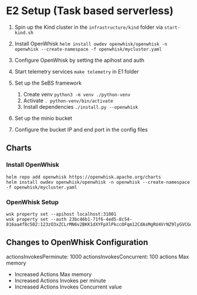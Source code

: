 # E2 Setup (Task based serverless)

1. Spin up the Kind cluster in the `infrastructure/kind` folder via `start-kind.sh`
2. Install OpenWhisk `helm install owdev openwhisk/openwhisk -n openwhisk --create-namespace -f openwhisk/mycluster.yaml`
3. Configure OpenWhisk by setting the apihost and auth
4. Start telemetry services `make telemetry` in E1 folder
5. Set up the SeBS framework
   1. Create venv `python3 -m venv ./python-venv`
   2. Activate `. python-venv/bin/activate`
   3. Install dependencies `./install.py --openwhisk`

5. Set up the minio bucket
6. Configure the bucket IP and end port in the config files


## Charts

### Install OpenWhisk

```shell
helm repo add openwhisk https://openwhisk.apache.org/charts
helm install owdev openwhisk/openwhisk -n openwhisk --create-namespace -f openwhisk/mycluster.yaml
```

### OpenWhisk Setup

```
wsk property set --apihost localhost:31001
wsk property set --auth 23bc46b1-71f6-4ed5-8c54-816aa4f8c502:123zO3xZCLrMN6v2BKK1dXYFpXlPkccOFqm12CdAsMgRU4VrNZ9lyGVCGuMDGIwP
```

## Changes to OpenWhisk Configuration

actionsInvokesPerminute: 1000
    actionsInvokesConcurrent: 100
    actions Max memory

* Increased Actions Max memory
* Increased Actions Invokes per minute
* Increased Actions Invokes Concurrent value




